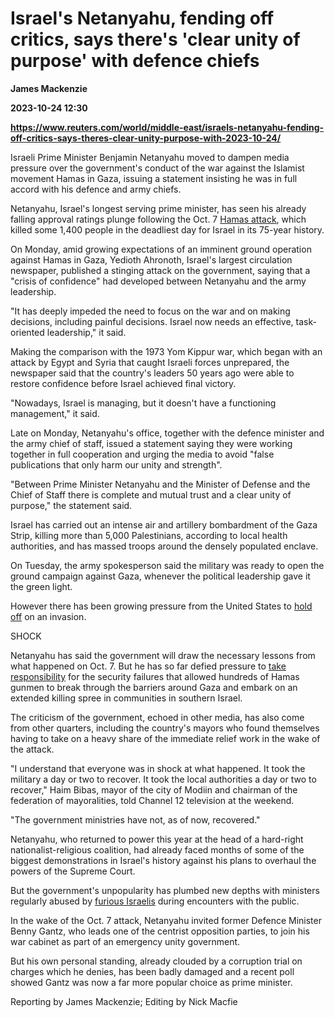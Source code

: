 # Israel's Netanyahu, fending off critics, says there's 'clear unity of purpose' with defence chiefs
**James Mackenzie**

**2023-10-24 12:30**

**https://www.reuters.com/world/middle-east/israels-netanyahu-fending-off-critics-says-theres-clear-unity-purpose-with-2023-10-24/**

Israeli Prime Minister Benjamin Netanyahu moved to dampen media pressure over the government's conduct of the war against the Islamist movement Hamas in Gaza, issuing a statement insisting he was in full accord with his defence and army chiefs.

Netanyahu, Israel's longest serving prime minister, has seen his already falling approval ratings plunge following the Oct. 7 [Hamas attack](https://www.reuters.com/world/middle-east/israel-hamas-war-rages-finance-chiefs-meeting-saudi-pessimistic-2023-10-24/), which killed some 1,400 people in the deadliest day for Israel in its 75-year history.

On Monday, amid growing expectations of an imminent ground operation against Hamas in Gaza, Yedioth Ahronoth, Israel's largest circulation newspaper, published a stinging attack on the government, saying that a "crisis of confidence" had developed between Netanyahu and the army leadership.

"It has deeply impeded the need to focus on the war and on making decisions, including painful decisions. Israel now needs an effective, task-oriented leadership," it said.

Making the comparison with the 1973 Yom Kippur war, which began with an attack by Egypt and Syria that caught Israeli forces unprepared, the newspaper said that the country's leaders 50 years ago were able to restore confidence before Israel achieved final victory.

"Nowadays, Israel is managing, but it doesn't have a functioning management," it said.

Late on Monday, Netanyahu's office, together with the defence minister and the army chief of staff, issued a statement saying they were working together in full cooperation and urging the media to avoid "false publications that only harm our unity and strength".

"Between Prime Minister Netanyahu and the Minister of Defense and the Chief of Staff there is complete and mutual trust and a clear unity of purpose," the statement said.

Israel has carried out an intense air and artillery bombardment of the Gaza Strip, killing more than 5,000 Palestinians, according to local health authorities, and has massed troops around the densely populated enclave.

On Tuesday, the army spokesperson said the military was ready to open the ground campaign against Gaza, whenever the political leadership gave it the green light.

However there has been growing pressure from the United States to [hold off](https://www.reuters.com/world/us-advises-israel-hold-off-gaza-invasion-keeps-hamas-mediator-qatar-loop-sources-2023-10-23/) on an invasion.

SHOCK

Netanyahu has said the government will draw the necessary lessons from what happened on Oct. 7. But he has so far defied pressure to [take responsibility](https://www.reuters.com/world/middle-east/most-israelis-think-netanyahu-responsible-failing-prevent-hamas-attack-poll-2023-10-20/) for the security failures that allowed hundreds of Hamas gunmen to break through the barriers around Gaza and embark on an extended killing spree in communities in southern Israel.

The criticism of the government, echoed in other media, has also come from other quarters, including the country's mayors who found themselves having to take on a heavy share of the immediate relief work in the wake of the attack.

"I understand that everyone was in shock at what happened. It took the military a day or two to recover. It took the local authorities a day or two to recover," Haim Bibas, mayor of the city of Modiin and chairman of the federation of mayoralities, told Channel 12 television at the weekend.

"The government ministries have not, as of now, recovered."

Netanyahu, who returned to power this year at the head of a hard-right nationalist-religious coalition, had already faced months of some of the biggest demonstrations in Israel's history against his plans to overhaul the powers of the Supreme Court.

But the government's unpopularity has plumbed new depths with ministers regularly abused by [furious Israelis](https://www.reuters.com/world/middle-east/whatever-unfolds-gaza-war-judgment-day-looms-netanyahu-2023-10-17/) during encounters with the public.

In the wake of the Oct. 7 attack, Netanyahu invited former Defence Minister Benny Gantz, who leads one of the centrist opposition parties, to join his war cabinet as part of an emergency unity government.

But his own personal standing, already clouded by a corruption trial on charges which he denies, has been badly damaged and a recent poll showed Gantz was now a far more popular choice as prime minister.

Reporting by James Mackenzie; Editing by Nick Macfie